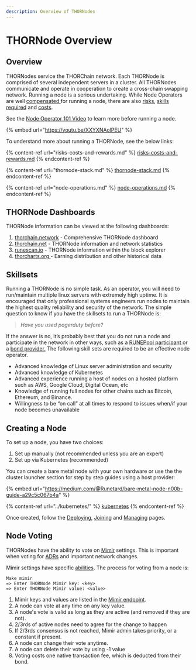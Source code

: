 ```yaml
---
description: Overview of THORNodes
---
```


# THORNode Overview

## Overview

THORNodes service the THORChain network. Each THORNode is comprised of several independent servers in a cluster. All THORNodes communicate and operate in cooperation to create a cross-chain swapping network. Running a node is a serious undertaking. While Node Operators are well [compensated ](./#compensation)for running a node, there are also [risks](risks-costs-and-rewards.md), [skills required](./#skillsets) and [costs](risks-costs-and-rewards.md#costs).

See the [Node Operator 101 Video](https://youtu.be/XXYXNAolPEU) to learn more before running a node.

{% embed url="https://youtu.be/XXYXNAolPEU" %}

To understand more about running a THORNode, see the below links:

{% content-ref url="risks-costs-and-rewards.md" %}
[risks-costs-and-rewards.md](risks-costs-and-rewards.md)
{% endcontent-ref %}

{% content-ref url="thornode-stack.md" %}
[thornode-stack.md](thornode-stack.md)
{% endcontent-ref %}

{% content-ref url="node-operations.md" %}
[node-operations.md](node-operations.md)
{% endcontent-ref %}

## THORNode Dashboards

THORNode information can be viewed at the following dashboards:

1. [thorchain.network](https://thorchain.network/nodes) - Comprehensive THORNode dashboard
2. [thorchain.net](https://thorchain.net/nodes) - THORNode information and network statistics
3. [runescan.io](https://runescan.io/nodes) - THORNode information within the block explorer
4. [thorcharts.org ](https://thorcharts.org/thorchain_earnings_distribution)- Earning distribution and other historical data

## Skillsets

Running a THORNode is no simple task. As an operator, you will need to run/maintain multiple linux servers with extremely high uptime. It is encouraged that only professional systems engineers run nodes to maintain the highest quality reliability and security of the network. The simple question to know if you have the skillsets to run a THORNode is:

> _Have you used pagerduty before?_

If the answer is no, it’s probably best that you do not run a node and participate in the network in other ways, such as a [RUNEPool participant ](../../thorchain-finance/runepool.md)or a [bond provider.](../pooled-thornodes.md) The following skill sets are required to be an effective node operator.

* Advanced knowledge of Linux server administration and security
* Advanced knowledge of Kubernetes
* Advanced experience running a host of nodes on a hosted platform such as AWS, Google Cloud, Digital Ocean, etc
* Knowledge of running full nodes for other chains such as Bitcoin, Ethereum, and Binance.
* Willingness to be “on call” at all times to respond to issues when/if your node becomes unavailable

## Creating a Node

To set up a node, you have two choices:

1. Set up manually (not recommended unless you are an expert)
2. Set up via Kubernetes (recommended)

You can create a bare metal node with your own hardware or use the the cluster launcher section for step by step guides using a host provider:

{% embed url="https://medium.com/@Runetard/bare-metal-node-n00b-guide-a29c5c067b4a" %}

{% content-ref url="../kubernetes/" %}
[kubernetes](../kubernetes/)
{% endcontent-ref %}

Once created, follow the [Deploying](../deploying.md), [Joining](../joining.md) and [Managing](../managing.md) pages.

## Node Voting

THORNodes have the ability to vote on [Mimir](https://midgard.thorchain.info/v2/thorchain/mimir) settings. This is important when voting for [ADRs](https://dev.thorchain.org/architecture/index.html) and important network changes.&#x20;

Mimir settings have specific [abilities](https://gitlab.com/thorchain/thornode/-/blob/develop/docs/mimir.md). The process for voting from a node is:

```
Make mimir
=> Enter THORNode Mimir key: <key>
=> Enter THORNode Mimir value: <value>
```

1. Mimir keys and values are listed in the [Mimir endpoint](https://midgard.thorswap.net/v2/thorchain/mimir).
2. A node can vote at any time on any key value.
3. A node's vote is valid as long as they are active (and removed if they are not).
4. 2/3rds of active nodes need to agree for the change to happen
5. If 2/3rds consensus is not reached, Mimir admin takes priority, or a constant if present.
6. A node can change their vote anytime.
7. A node can delete their vote by using -1 value
8. Voting costs one native transaction fee, which is deducted from their bond.
